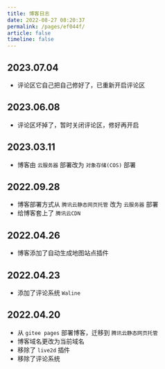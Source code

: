 ```yaml
---
title: 博客日志
date: 2022-08-27 08:20:37
permalink: /pages/ef044f/
article: false
timeline: false
---
```




## 2023.07.04

- 评论区它自己把自己修好了，已重新开启评论区

## 2023.06.08

- 评论区坏掉了，暂时关闭评论区，修好再开启

## 2023.03.11

- 博客由 `云服务器` 部署改为 `对象存储(COS)` 部署

## 2022.09.28

- 博客部署方式从 `腾讯云静态网页托管` 改为 `云服务器` 部署
- 给博客套上了 `腾讯云CDN`

## 2022.04.26

- 博客添加了自动生成地图站点插件

## 2022.04.23

- 添加了评论系统 `Waline`

## 2022.04.20

- 从 `gitee pages` 部署博客，迁移到 `腾讯云静态网页托管` 
- 博客域名更改为当前域名
- 移除了 `live2d` 插件
- 移除了评论系统
